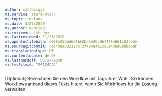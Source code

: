 ```yaml
---
author: mattbriggs
ms.service: azure-stack
ms.topic: include
ms.date: 5/27/2020
ms.author: mabrigg
ms.reviewer: johnhas
ms.lastreviewed: 11/26/2018
ms.openlocfilehash: e038e35ebd651b62be5e26c9b417fe661c83cede
ms.sourcegitcommit: cad40ae88212cc72f40c84a1c88143ea0abb65ef
ms.translationtype: HT
ms.contentlocale: de-DE
ms.lasthandoff: 05/27/2020
ms.locfileid: "84124558"
---
```

(Optional:) Bezeichnen Sie den Workflow mit Tags Ihrer Wahl. Sie können Workflows anhand dieses Texts filtern, wenn Sie Workflows für die Lösung verwalten.